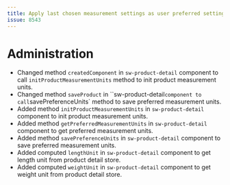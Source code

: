 ```yaml
---
title: Apply last chosen measurement settings as user preferred settings
issue: 8543
---
```

# Administration
* Changed method `createdComponent` in `sw-product-detail` component to call `initProductMeasurementUnits` method to init product measurement units.
* Changed method `saveProduct` in ``sw-product-detail` component to call `savePreferenceUnits` method to save preferred measurement units.
* Added method `initProductMeasurementUnits` in `sw-product-detail` component to init product measurement units.
* Added method `getPreferredMeasurementUnits` in `sw-product-detail` component to get preferred measurement units.
* Added method `savePreferenceUnits` in `sw-product-detail` component to save preferred measurement units.
* Added computed `lengthUnit` in `sw-product-detail` component to get length unit from product detail store.
* Added computed `weightUnit` in `sw-product-detail` component to get weight unit from product detail store.
